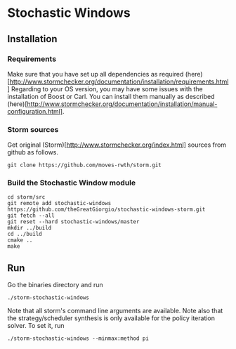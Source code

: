 # Stochastic Windows 
## Installation
### Requirements
Make sure that you have set up all dependencies as required (here)[http://www.stormchecker.org/documentation/installation/requirements.html]
Regarding to your OS version, you may have some issues with the installation of Boost or Carl.
You can install them manually as described (here)[http://www.stormchecker.org/documentation/installation/manual-configuration.html].
### Storm sources
Get original (Storm)[http://www.stormchecker.org/index.html] sources from github as follows.
```
git clone https://github.com/moves-rwth/storm.git
```
### Build the Stochastic Window module
```
cd storm/src
git remote add stochastic-windows https://github.com/theGreatGiorgio/stochastic-windows-storm.git
git fetch --all
git reset --hard stochastic-windows/master
mkdir ../build
cd ../build
cmake ..
make
```

## Run
Go the binaries directory and run
```
./storm-stochastic-windows
```
Note that all storm's command line arguments are available.
Note also that the strategy/scheduler synthesis is only available for the policy iteration solver.
To set it, run
```
./storm-stochastic-windows --minmax:method pi
```
